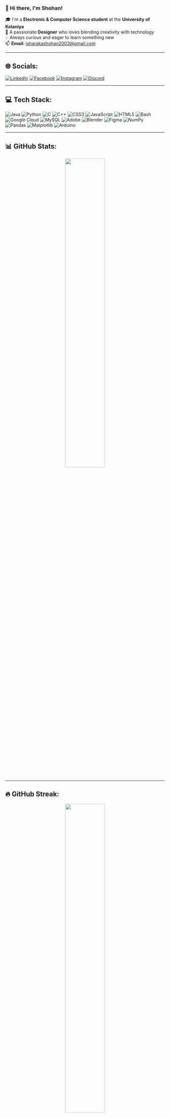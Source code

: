 ### 👋 Hi there, I'm Shohan!

🎓 I'm a **Electronic & Computer Science student** at the **University of Kelaniya**  
🎨 A passionate **Designer** who loves blending creativity with technology  
💡 Always curious and eager to learn something new  
📫 **Email:** isharakashohan2003@gmail.com

---

## 🌐 Socials:

[![LinkedIn](https://img.shields.io/badge/LinkedIn-0077B5?style=for-the-badge&logo=linkedin&logoColor=white)](https://www.linkedin.com/in/isharaka-shohan-813483324/)
[![Facebook](https://img.shields.io/badge/Facebook-1877F2?style=for-the-badge&logo=facebook&logoColor=white)](https://facebook.com)
[![Instagram](https://img.shields.io/badge/Instagram-E4405F?style=for-the-badge&logo=instagram&logoColor=white)](https://instagram.com)
[![Discord](https://img.shields.io/badge/Discord-5865F2?style=for-the-badge&logo=discord&logoColor=white)](https://discord.com)

---

## 💻 Tech Stack:

![Java](https://img.shields.io/badge/Java-orange?style=for-the-badge&logo=java&logoColor=white)
![Python](https://img.shields.io/badge/Python-yellow?style=for-the-badge&logo=python&logoColor=black)
![C](https://img.shields.io/badge/C-blue?style=for-the-badge&logo=c&logoColor=white)
![C++](https://img.shields.io/badge/C++-00599C?style=for-the-badge&logo=c%2B%2B&logoColor=white)
![CSS3](https://img.shields.io/badge/CSS3-264de4?style=for-the-badge&logo=css3&logoColor=white)
![JavaScript](https://img.shields.io/badge/JavaScript-F7DF1E?style=for-the-badge&logo=javascript&logoColor=black)
![HTML5](https://img.shields.io/badge/HTML5-e34c26?style=for-the-badge&logo=html5&logoColor=white)
![Bash](https://img.shields.io/badge/Bash-black?style=for-the-badge&logo=gnubash&logoColor=white)
![Google Cloud](https://img.shields.io/badge/Google%20Cloud-4285F4?style=for-the-badge&logo=googlecloud&logoColor=white)
![MySQL](https://img.shields.io/badge/MySQL-00758F?style=for-the-badge&logo=mysql&logoColor=white)
![Adobe](https://img.shields.io/badge/Adobe-red?style=for-the-badge&logo=adobe&logoColor=white)
![Blender](https://img.shields.io/badge/Blender-orange?style=for-the-badge&logo=blender&logoColor=white)
![Figma](https://img.shields.io/badge/Figma-f24e1e?style=for-the-badge&logo=figma&logoColor=white)
![NumPy](https://img.shields.io/badge/Numpy-013243?style=for-the-badge&logo=numpy&logoColor=white)
![Pandas](https://img.shields.io/badge/Pandas-purple?style=for-the-badge&logo=pandas&logoColor=white)
![Matplotlib](https://img.shields.io/badge/Matplotlib-white?style=for-the-badge&logo=matplotlib&logoColor=black)
![Arduino](https://img.shields.io/badge/Arduino-00979D?style=for-the-badge&logo=arduino&logoColor=white)

---

## 📊 GitHub Stats:

<p align="center">
  <img src="https://github-readme-stats.vercel.app/api?username=shohan-001&show_icons=true&theme=tokyonight&hide_border=false&include_all_commits=true&count_private=true" width="50%" />
</p>

---

## 🔥 GitHub Streak:

<p align="center">
  <img src="https://github-readme-streak-stats.herokuapp.com?user=shohan-001&theme=tokyonight&hide_border=false" width="50%" />
</p>

---

## 🧠 Top Languages:

<p align="center">
  <img src="https://github-readme-stats.vercel.app/api/top-langs/?username=shohan-001&layout=donut&theme=tokyonight&hide_border=false" width="40%" />
</p>

---

